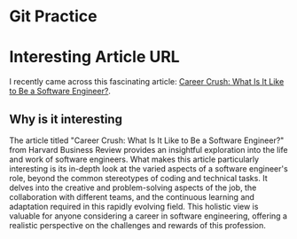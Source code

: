 # Git Practice
# Interesting Article URL
I recently came across this fascinating article: [Career Crush: What Is It Like to Be a Software Engineer?](https://hbr.org/2021/07/career-crush-what-is-it-like-to-be-a-software-engineer).
## Why is it interesting
The article titled "Career Crush: What Is It Like to Be a Software Engineer?" from Harvard Business Review provides an insightful exploration into the life and work of software engineers. What makes this article particularly interesting is its in-depth look at the varied aspects of a software engineer's role, beyond the common stereotypes of coding and technical tasks. It delves into the creative and problem-solving aspects of the job, the collaboration with different teams, and the continuous learning and adaptation required in this rapidly evolving field. This holistic view is valuable for anyone considering a career in software engineering, offering a realistic perspective on the challenges and rewards of this profession. 

